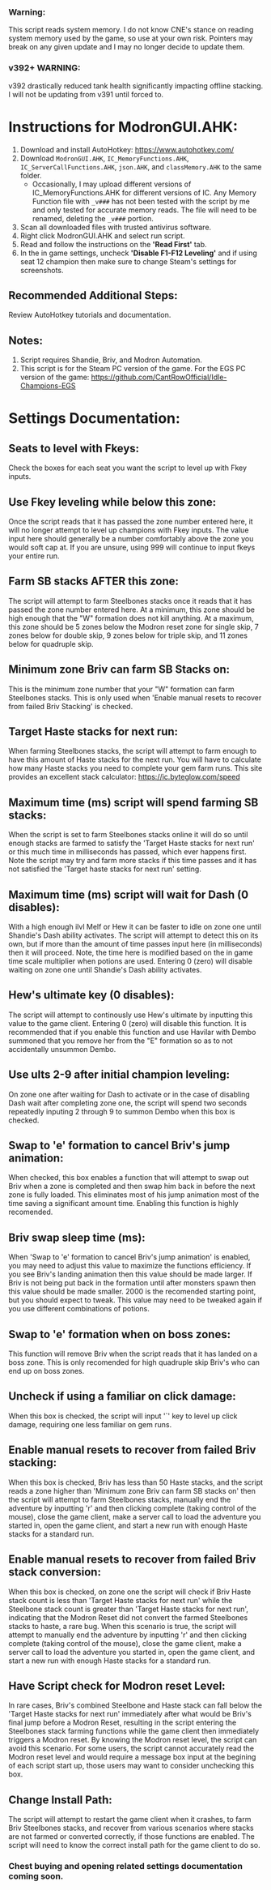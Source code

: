 ### Warning:
This script reads system memory. I do not know CNE's stance on reading system memory used by the game, so use at your own risk. Pointers may break on any given update and I may no longer decide to update them.

### v392+ WARNING:
v392 drastically reduced tank health significantly impacting offline stacking. I will not be updating from v391 until forced to.

# Instructions for ModronGUI.AHK:
1. Download and install AutoHotkey: https://www.autohotkey.com/
2. Download `ModronGUI.AHK`, `IC_MemoryFunctions.AHK`, `IC_ServerCallFunctions.AHK`, `json.AHK`, and `classMemory.AHK` to the same folder.
    * Occasionally, I may upload different versions of IC_MemoryFunctions.AHK for different versions of IC. Any Memory Function file with `_v###` has not been tested with the script by me and only tested for accurate memory reads. The file will need to be renamed, deleting the `_v###` portion.
3. Scan all downloaded files with trusted antivirus software.
4. Right click ModronGUI.AHK and select run script.
5. Read and follow the instructions on the **'Read First'** tab.
6. In the in game settings, uncheck **'Disable F1-F12 Leveling'** and if using seat 12 champion then make sure to change Steam's settings for screenshots.

## Recommended Additional Steps:
Review AutoHotkey tutorials and documentation.

## Notes:
1. Script requires Shandie, Briv, and Modron Automation.
2. This script is for the Steam PC version of the game. For the EGS PC version of the game: https://github.com/CantRowOfficial/Idle-Champions-EGS

# Settings Documentation:

## Seats to level with Fkeys:
Check the boxes for each seat you want the script to level up with Fkey inputs.

## Use Fkey leveling while below this zone:
Once the script reads that it has passed the zone number entered here, it will no longer attempt to level up champions with Fkey inputs. The value input here should generally be a number comfortably above the zone you would soft cap at. If you are unsure, using 999 will continue to input fkeys your entire run.

## Farm SB stacks AFTER this zone:
The script will attempt to farm Steelbones stacks once it reads that it has passed the zone number entered here. At a minimum, this zone should be high enough that the "W" formation does not kill anything. At a maximum, this zone should be 5 zones below the Modron reset zone for single skip, 7 zones below for double skip, 9 zones below for triple skip, and 11 zones below for quadruple skip.

## Minimum zone Briv can farm SB Stacks on:
This is the minimum zone number that your "W" formation can farm Steelbones stacks. This is only used when 'Enable manual resets to recover from failed Briv Stacking' is checked.

## Target Haste stacks for next run:
When farming Steelbones stacks, the script will attempt to farm enough to have this amount of Haste stacks for the next run. You will have to calculate how many Haste stacks you need to complete your gem farm runs. This site provides an excellent stack calculator: https://ic.byteglow.com/speed

## Maximum time (ms) script will spend farming SB stacks:
When the script is set to farm Steelbones stacks online it will do so until enough stacks are farmed to satisfy the 'Target Haste stacks for next run' or this much time in milliseconds has passed, which ever happens first. Note the script may try and farm more stacks if this time passes and it has not satisfied the 'Target haste stacks for next run' setting.

## Maximum time (ms) script will wait for Dash (0 disables):
With a high enough ilvl Melf or Hew it can be faster to idle on zone one until Shandie's Dash ability activates. The script will attempt to detect this on its own, but if more than the amount of time passes input here (in milliseconds) then it will proceed. Note, the time here is modified based on the in game time scale multiplier when potions are used. Entering 0 (zero) will disable waiting on zone one until Shandie's Dash ability activates.

## Hew's ultimate key (0 disables):
The script will attempt to continously use Hew's ultimate by inputting this value to the game client. Entering 0 (zero) will disable this function. It is recommended that if you enable this function and use Havilar with Dembo summoned that you remove her from the "E" formation so as to not accidentally unsummon Dembo.

## Use ults 2-9 after initial champion leveling:
On zone one after waiting for Dash to activate or in the case of disabling Dash wait after completing zone one, the script will spend two seconds repeatedly inputing 2 through 9 to summon Dembo when this box is checked.

## Swap to 'e' formation to cancel Briv's jump animation:
When checked, this box enables a function that will attempt to swap out Briv when a zone is completed and then swap him back in before the next zone is fully loaded. This eliminates most of his jump animation most of the time saving a significant amount time. Enabling this function is highly recomended.

## Briv swap sleep time (ms):
When 'Swap to 'e' formation to cancel Briv's jump animation' is enabled, you may need to adjust this value to maximize the functions efficiency. If you see Briv's landing animation then this value should be made larger. If Briv is not being put back in the formation until after monsters spawn then this value should be made smaller. 2000 is the recomended starting point, but you should expect to tweak. This value may need to be tweaked again if you use different combinations of potions.

## Swap to 'e' formation when on boss zones:
This function will remove Briv when the script reads that it has landed on a boss zone. This is only recomended for high quadruple skip Briv's who can end up on boss zones.

## Uncheck if using a familiar on click damage:
When this box is checked, the script will input '\`' key to level up click damage, requiring one less familiar on gem runs.

## Enable manual resets to recover from failed Briv stacking:
When this box is checked, Briv has less than 50 Haste stacks, and the script reads a zone higher than 'Minimum zone Briv can farm SB stacks on' then the script will attempt to farm Steelbones stacks, manually end the adventure by inputting 'r' and then clicking complete (taking control of the mouse), close the game client, make a server call to load the adventure you started in, open the game client, and start a new run with enough Haste stacks for a standard run.

## Enable manual resets to recover from failed Briv stack conversion:
When this box is checked, on zone one the script will check if Briv Haste stack count is less than 'Target Haste stacks for next run' while the Steelbone stack count is greater than 'Target Haste stacks for next run', indicating that the Modron Reset did not convert the farmed Steelbones stacks to haste, a rare bug. When this scenario is true, the script will attempt to manually end the adventure by inputting 'r' and then clicking complete (taking control of the mouse), close the game client, make a server call to load the adventure you started in, open the game client, and start a new run with enough Haste stacks for a standard run.

## Have Script check for Modron reset Level:
In rare cases, Briv's combined Steelbone and Haste stack can fall below the 'Target Haste stacks for next run' immediately after what would be Briv's final jump before a Modron Reset, resulting in the script entering the Steelbones stack farming functions while the game client then immediately triggers a Modron reset. By knowing the Modron reset level, the script can avoid this scenario. For some users, the script cannot accurately read the Modron reset level and would require a message box input at the begining of each script start up, those users may want to consider unchecking this box.

## Change Install Path:
The script will attempt to restart the game client when it crashes, to farm Briv Steelbones stacks, and recover from various scenarios where stacks are not farmed or converted correctly, if those functions are enabled. The script will need to know the correct install path for the game client to do so.

### Chest buying and opening related settings documentation coming soon.
